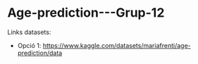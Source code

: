 # Age-prediction---Grup-12

Links datasets:
  - Opció 1: https://www.kaggle.com/datasets/mariafrenti/age-prediction/data 

